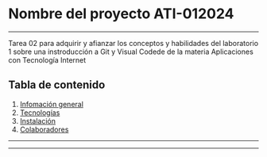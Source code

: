 # Nombre del proyecto ATI-012024
***
Tarea 02 para adquirir y afianzar los conceptos y habilidades del laboratorio 1 sobre una instroducción a Git y Visual Codede de la materia Aplicaciones con Tecnología Internet
## Tabla de contenido
1. [Infomación general](#infomación-general)
2. [Tecnologías](#tecnologías)
3. [Instalación](#instalación)
4. [Colaboradores](#colaboradores)
***
***
